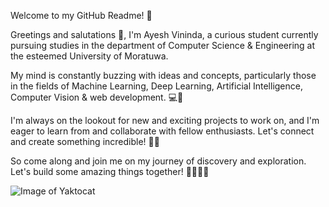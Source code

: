 Welcome to my GitHub Readme! 🚀

Greetings and salutations 👋, I'm Ayesh Vininda, a curious student currently pursuing studies in the department of Computer Science & Engineering at the esteemed University of Moratuwa.

My mind is constantly buzzing with ideas and concepts, particularly those in the fields of Machine Learning, Deep Learning, Artificial Intelligence, Computer Vision & web development. 💻🌟

I'm always on the lookout for new and exciting projects to work on, and I'm eager to learn from and collaborate with fellow enthusiasts. Let's connect and create something incredible! 🤝🌟

So come along and join me on my journey of discovery and exploration. Let's build some amazing things together! 🌱👨‍💻💫



![Image of Yaktocat](https://source.unsplash.com/ioyEITUD2G8/1920x1280.png)


